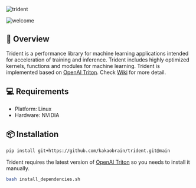 ![trident](https://user-images.githubusercontent.com/7459074/233241558-ee076751-63e9-47d8-9941-17ac3eca5ebb.png)

![welcome](https://capsule-render.vercel.app/api?type=rect&color=001eff&text=👋%20Hello%20and%20Welcome&fontColor=ffffff)

## 🔱 Overview

Trident is a performance library for machine learning applications intended for acceleration of training and inference.
Trident includes highly optimized kernels, functions and modules for machine learning. Trident is implemented based on
[OpenAI Triton](https://github.com/openai/triton). Check [Wiki](https://github.com/kakaobrain/trident/wiki) for more
detail.

## 💻 Requirements

- Platform: Linux
- Hardware: NVIDIA

## 📦 Installation

```bash
pip install git+https://github.com/kakaobrain/trident.git@main
```

Trident requires the latest version of [OpenAI Triton](https://github.com/openai/triton) so you needs to install it
manually.

```bash
bash install_dependencies.sh
```
